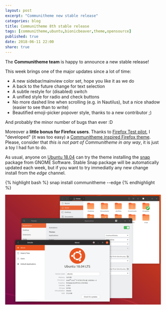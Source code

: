```yaml
---
layout: post
excerpt: "Communitheme new stable release"
categories: blog
title: Communitheme 8th stable release
tags: [communitheme,ubuntu,bionicbeaver,theme,opensource]
published: true
date: 2018-06-11 22:00
share: true
---
```


The **Communitheme team** is happy to announce a new stable release!

This week brings one of the major updates since a lot of time:

- A new sidebar/mainview color set, hope you like it as we do
- A back to the future change for text selection
- A subtle restyle for (disabled) switch
- A unified style for radio and check buttons
- No more dashed line when scrolling (e.g. in Nautilus), but a nice shadow (easier to see than to write)
- Beautified emoji-picker popover style, thanks to a new contributor ;)

And probably the minor number of bugs than ever :D


Moreover a **little bonus for Firefox users**.
Thanks to [Firefox Test pilot](https://testpilot.firefox.com/), I "developed" (it was too easy) a [Communitheme inspired Firefox theme](https://color.firefox.com/?theme=XQAAAALtAAAAAAAAAABBKYhm849SCiazH1KEGccwS-xNVAWBveAusLC2VAlvlSjJ6UJSeqAgCYbdwa_-rV70IROd68eEot6ey6DBD6clRBXp1e7Wbm3jkhhZsTB6iGtxUNA9rD_f7WkYu4v4RFB_XR74DFyPAFWYVQkUMNbL2Mo2sQa9jDMc35kqQOoJm4_aT6Dkc9xrEV6O_-5hkDwOlMzIcFLFRtRxRaGEyH-y4Be72Vgc9j_f_vkOgA). Please, consider that *this is not part of Communitheme in any way*, it is just a toy I had fun to do.


As usual, anyone on [Ubuntu 18.04](https://www.ubuntu.com/download/desktop) can try the theme installing the [snap](https://snapcraft.io/communitheme) package from GNOME Software.
Stable Snap package will be automatically updated each week, but if you want to try immediatly any new change install from the *edge* channel.

{% highlight bash %}
snap install communitheme --edge
{% endhighlight %}

![communitheme-8th-release-pic](/images/ubuntu-communitheme-2.png)
